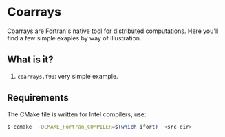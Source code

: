 # Coarrays

Coarrays are Fortran's native tool for distributed computations.  Here you'll
find a few simple exaples by way of illustration.


## What is it?

1. `coarrays.f90`: very simple example.


## Requirements

The CMake file is written for Intel compilers, use:
```bash
$ ccmake  -DCMAKE_Fortran_COMPILER=$(which ifort)  <src-dir>
```
